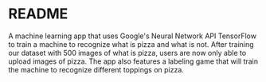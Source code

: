 # README

A machine learning app that uses Google's Neural Network API TensorFlow to train a machine to recognize what is pizza and what is not. After training our dataset with 500 images of what is pizza, users are now only able to upload images of pizza. The app also features a labeling game that will train the machine to recognize different toppings on pizza.
